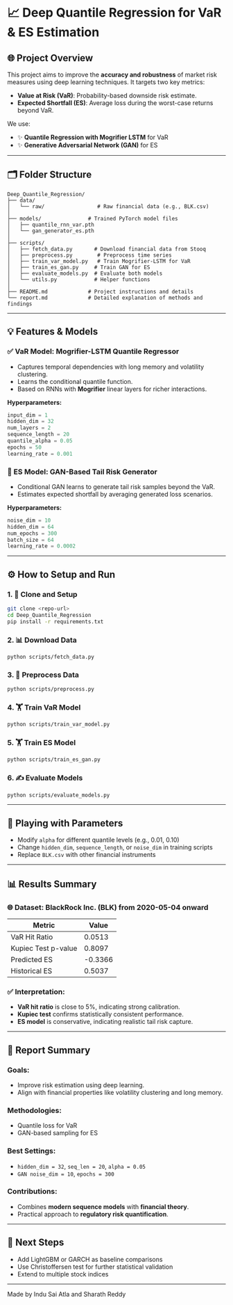 # 📈 Deep Quantile Regression for VaR & ES Estimation

## 🌐 Project Overview

This project aims to improve the **accuracy and robustness** of market risk measures using deep learning techniques. It targets two key metrics:

* **Value at Risk (VaR)**: Probability-based downside risk estimate.
* **Expected Shortfall (ES)**: Average loss during the worst-case returns beyond VaR.

We use:

* ✨ **Quantile Regression with Mogrifier LSTM** for VaR
* ✨ **Generative Adversarial Network (GAN)** for ES

---

## 🗂️ Folder Structure

```
Deep_Quantile_Regression/
├── data/
│   └── raw/                 # Raw financial data (e.g., BLK.csv)
│
├── models/               # Trained PyTorch model files
│   ├── quantile_rnn_var.pth
│   └── gan_generator_es.pth
│
├── scripts/
│   ├── fetch_data.py       # Download financial data from Stooq
│   ├── preprocess.py        # Preprocess time series
│   ├── train_var_model.py   # Train Mogrifier-LSTM for VaR
│   ├── train_es_gan.py     # Train GAN for ES
│   ├── evaluate_models.py  # Evaluate both models
│   └── utils.py            # Helper functions
│
├── README.md             # Project instructions and details
└── report.md             # Detailed explanation of methods and findings
```

---

## 💡 Features & Models

### ✅ VaR Model: Mogrifier-LSTM Quantile Regressor

* Captures temporal dependencies with long memory and volatility clustering.
* Learns the conditional quantile function.
* Based on RNNs with **Mogrifier** linear layers for richer interactions.

**Hyperparameters:**

```python
input_dim = 1
hidden_dim = 32
num_layers = 2
sequence_length = 20
quantile_alpha = 0.05
epochs = 50
learning_rate = 0.001
```

### 🤖 ES Model: GAN-Based Tail Risk Generator

* Conditional GAN learns to generate tail risk samples beyond the VaR.
* Estimates expected shortfall by averaging generated loss scenarios.

**Hyperparameters:**

```python
noise_dim = 10
hidden_dim = 64
num_epochs = 300
batch_size = 64
learning_rate = 0.0002
```

---

## ⚙️ How to Setup and Run

### 1. 📁 Clone and Setup

```bash
git clone <repo-url>
cd Deep_Quantile_Regression
pip install -r requirements.txt
```

### 2. 📊 Download Data

```bash
python scripts/fetch_data.py
```

### 3. 📝 Preprocess Data

```bash
python scripts/preprocess.py
```

### 4. 🏋️ Train VaR Model

```bash
python scripts/train_var_model.py
```

### 5. 🏋️ Train ES Model

```bash
python scripts/train_es_gan.py
```

### 6. ✍️ Evaluate Models

```bash
python scripts/evaluate_models.py
```

---

## 🔄 Playing with Parameters

* Modify `alpha` for different quantile levels (e.g., 0.01, 0.10)
* Change `hidden_dim`, `sequence_length`, or `noise_dim` in training scripts
* Replace `BLK.csv` with other financial instruments

---

## 📊 Results Summary

### 🌐 Dataset: BlackRock Inc. (BLK) from 2020-05-04 onward

| Metric              | Value   |
| ------------------- | ------- |
| VaR Hit Ratio       | 0.0513  |
| Kupiec Test p-value | 0.8097  |
| Predicted ES        | -0.3366 |
| Historical ES       | 0.5037  |

### ✅ Interpretation:

* **VaR hit ratio** is close to 5%, indicating strong calibration.
* **Kupiec test** confirms statistically consistent performance.
* **ES model** is conservative, indicating realistic tail risk capture.

---

## 📄 Report Summary

### Goals:

* Improve risk estimation using deep learning.
* Align with financial properties like volatility clustering and long memory.

### Methodologies:

* Quantile loss for VaR
* GAN-based sampling for ES

### Best Settings:

* `hidden_dim = 32`, `seq_len = 20`, `alpha = 0.05`
* `GAN noise_dim = 10`, `epochs = 300`

### Contributions:

* Combines **modern sequence models** with **financial theory**.
* Practical approach to **regulatory risk quantification**.

---

## 🚀 Next Steps

* Add LightGBM or GARCH as baseline comparisons
* Use Christoffersen test for further statistical validation
* Extend to multiple stock indices

---

Made by Indu Sai Atla and Sharath Reddy
